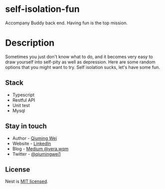# self-isolation-fun
Accompany Buddy back end.
Having fun is the top mission.

# Description
Sometimes you just don't know what to do, and it becomes very easy to draw yourself into self-pity as well as depression. Here are some random options that you might want to try. Self isolation sucks, let's have some fun.

## Stack
- Typescript
- Restful API
- Unit test
- Mysql

## Stay in touch

- Author - [Qiuming Wei](https://www.linkedin.com/in/vera-wei-05a873a7/)
- Website - [LinkedIn](https://www.linkedin.com/in/vera-wei-05a873a7/)
- Blog - [Medium @vera.wqm](https://medium.com/@vera.wqm)
- Twitter - [@qiumingwei1](https://twitter.com/qiumingwei1)

## License

  Nest is [MIT licensed](LICENSE).

